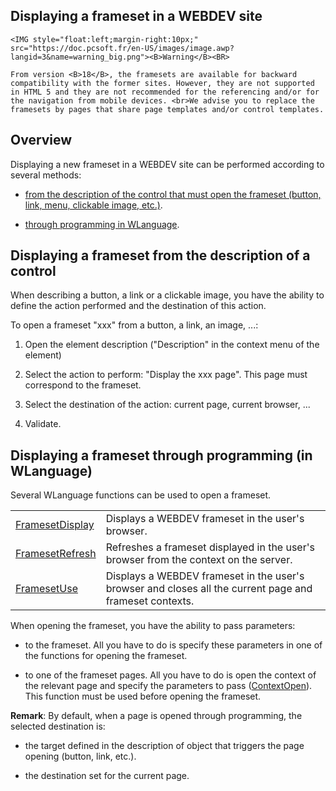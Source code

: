 
## Displaying a frameset in a WEBDEV site
			

<DIV class="specObsolete">
	<IMG style="float:left;margin-right:10px;" src="https://doc.pcsoft.fr/en-US/images/image.awp?langid=3&name=warning_big.png"><B>Warning</B><BR>
	From version <B>18</B>, the framesets are available for backward compatibility with the former sites. However, they are not supported in HTML 5 and they are not recommended for the referencing and/or for the navigation from mobile devices. <br>We advise you to replace the framesets by pages that share page templates and/or control templates.
</DIV><a name="NOTE1"></a>
<a name="NOTE1_1"></a>


## Overview
<a name="overview_ELTTEXTE000109"></a>
Displaying a new frameset in a WEBDEV site can be performed according to several methods:

- [from the description of the control that must open the frameset (button, link, menu, clickable image, etc.)](#NOTE2_1).

- [through programming in WLanguage](#NOTE3_1).




<a name="NOTE2"></a>
<a name="NOTE2_1"></a>


## Displaying a frameset from the description of a control
<a name="displaying_frameset_from_the_description_control_ELTTEXTE000133"></a>
When describing a button, a link or a clickable image, you have the ability to define the action performed and the destination of this action.

To open a frameset "xxx" from a button, a link, an image, ...:

1. Open the element description ("Description" in the context menu of the element)

2. Select the action to perform: "Display the xxx page". This page must correspond to the frameset.

3. Select the destination of the action: current page, current browser, ...

4. Validate.




<a name="NOTE3"></a>
<a name="NOTE3_1"></a>


## Displaying a frameset through programming (in WLanguage)
<a name="displaying_frameset_through_programming_wlanguage_ELTTEXTE000157"></a>
Several WLanguage functions can be used to open a frameset.



|   |   |
| --- | --- |
| [FramesetDisplay](../WDLang2/3058006.md) | Displays a WEBDEV frameset in the user's browser. |
| [FramesetRefresh](../WDLang2/3058014.md) | Refreshes a frameset displayed in the user's browser from the context on the server. |
| [FramesetUse](../WDLang2/3058012.md) | Displays a WEBDEV frameset in the user's browser and closes all the current page and frameset contexts. |





When opening the frameset, you have the ability to pass parameters:

- to the frameset. All you have to do is specify these parameters in one of the functions for opening the frameset.

- to one of the frameset pages. All you have to do is open the context of the relevant page and specify the parameters to pass ([ContextOpen](../WDLang2/3058004.md)). This function must be used before opening the frameset.




 
**Remark**: By default, when a page is opened through programming, the selected destination is:

- the target defined in the description of object that triggers the page opening (button, link, etc.).

- the destination set for the current page.





